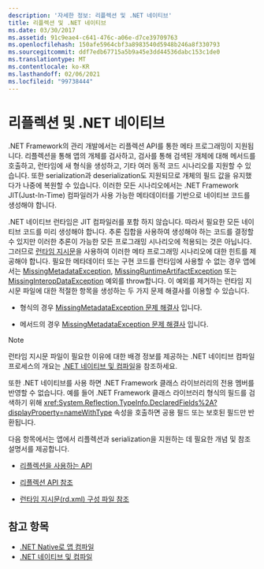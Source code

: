 ```yaml
---
description: '자세한 정보: 리플렉션 및 .NET 네이티브'
title: 리플렉션 및 .NET 네이티브
ms.date: 03/30/2017
ms.assetid: 91c9eae4-c641-476c-a06e-d7ce39709763
ms.openlocfilehash: 150afe5964cbf3a8983540d5948b246a8f330793
ms.sourcegitcommit: ddf7edb67715a5b9a45e3dd44536dabc153c1de0
ms.translationtype: MT
ms.contentlocale: ko-KR
ms.lasthandoff: 02/06/2021
ms.locfileid: "99738444"
---
```

# <a name="reflection-and-net-native"></a>리플렉션 및 .NET 네이티브

.NET Framework의 관리 개발에서는 리플렉션 API를 통한 메타 프로그래밍이 지원됩니다. 리플렉션을 통해 앱의 개체를 검사하고, 검사를 통해 검색된 개체에 대해 메서드를 호출하고, 런타임에 새 형식을 생성하고, 기타 여러 동적 코드 시나리오를 지원할 수 있습니다. 또한 serialization과 deserialization도 지원되므로 개체의 필드 값을 유지했다가 나중에 복원할 수 있습니다. 이러한 모든 시나리오에서는 .NET Framework JIT(Just-In-Time) 컴파일러가 사용 가능한 메타데이터를 기반으로 네이티브 코드를 생성해야 합니다.  
  
 .NET 네이티브 런타임은 JIT 컴파일러를 포함 하지 않습니다. 따라서 필요한 모든 네이티브 코드를 미리 생성해야 합니다. 추론 집합을 사용하여 생성해야 하는 코드를 결정할 수 있지만 이러한 추론이 가능한 모든 프로그래밍 시나리오에 적용되는 것은 아닙니다.  그러므로 [런타임 지시문](runtime-directives-rd-xml-configuration-file-reference.md)을 사용하여 이러한 메타 프로그래밍 시나리오에 대한 힌트를 제공해야 합니다. 필요한 메타데이터 또는 구현 코드를 런타임에 사용할 수 없는 경우 앱에서는 [MissingMetadataException](missingmetadataexception-class-net-native.md), [MissingRuntimeArtifactException](missingruntimeartifactexception-class-net-native.md) 또는 [MissingInteropDataException](missinginteropdataexception-class-net-native.md) 예외를 throw합니다. 이 예외를 제거하는 런타임 지시문 파일에 대한 적절한 항목을 생성하는 두 가지 문제 해결사를 이용할 수 있습니다.  
  
- 형식의 경우 [MissingMetadataException 문제 해결사](https://dotnet.github.io/native/troubleshooter/type.html) 입니다.  
  
- 메서드의 경우 [MissingMetadataException 문제 해결사](https://dotnet.github.io/native/troubleshooter/method.html) 입니다.  
  
> [!NOTE]
> 런타임 지시문 파일이 필요한 이유에 대한 배경 정보를 제공하는 .NET 네이티브 컴파일 프로세스의 개요는 [.NET 네이티브 및 컴파일](net-native-and-compilation.md)을 참조하세요.  
  
 또한 .NET 네이티브를 사용 하면 .NET Framework 클래스 라이브러리의 전용 멤버를 반영할 수 없습니다. 예를 들어 .NET Framework 클래스 라이브러리 형식의 필드를 검색하기 위해 <xref:System.Reflection.TypeInfo.DeclaredFields%2A?displayProperty=nameWithType> 속성을 호출하면 공용 필드 또는 보호된 필드만 반환됩니다.  
  
 다음 항목에서는 앱에서 리플렉션과 serialization을 지원하는 데 필요한 개념 및 참조 설명서를 제공합니다.  
  
- [리플렉션을 사용하는 API](apis-that-rely-on-reflection.md)  
  
- [리플렉션 API 참조](net-native-reflection-api-reference.md)  
  
- [런타임 지시문(rd.xml) 구성 파일 참조](runtime-directives-rd-xml-configuration-file-reference.md)  
  
## <a name="see-also"></a>참고 항목

- [.NET Native로 앱 컴파일](index.md)
- [.NET 네이티브 및 컴파일](net-native-and-compilation.md)

